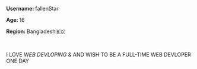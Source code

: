 <p><b>Username: </b> fallenStar</p>
										<p><b>Age: </b>16</p>
<p><b>Region: </b>Bangladesh🇧🇩</p>
<br>
<p> I LOVE <i>WEB DEVLOPING</i> & AND WISH TO BE A FULL-TIME WEB DEVLOPER ONE DAY </p>
